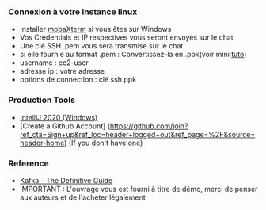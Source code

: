 ### Connexion à votre instance linux

- Installer [mobaXterm](https://download.mobatek.net/2022020030522248/MobaXterm_Portable_v20.2.zip) si vous êtes sur Windows
- Vos Credentials et IP respectives vous seront envoyés sur le chat
- Une clé SSH .pem vous sera transmise sur le chat
- si elle fournie au format .pem : 
	Convertissez-la en .ppk(voir mini [tuto](https://stackoverflow.com/questions/3190667/convert-pem-to-ppk-file-format))
- username : ec2-user
- adresse ip : votre adresse
- options de connection : clé ssh ppk
	
### Production Tools 

- [IntelliJ 2020 (Windows)](https://www.jetbrains.com/idea/download/download-thanks.html?platform=windows&code=IIC)
- [Create a Github Account] (https://github.com/join?ref_cta=Sign+up&ref_loc=header+logged+out&ref_page=%2F&source=header-home) (If you don't have one)

### Reference  	

- [Kafka - The Definitive Guide](https://drive.google.com/open?id=1pRIPWdPjPzaLt37dt7YvDzJnnLnusNVD)
- IMPORTANT : L'ouvrage vous est fourni à titre de démo, merci de penser aux auteurs et de l'acheter légalement
